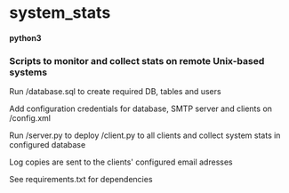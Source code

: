 # system_stats
#### python3

### Scripts to monitor and collect stats on remote Unix-based systems

Run /database.sql to create required DB, tables and users

Add configuration credentials for database, SMTP server and clients on /config.xml

Run /server.py to deploy /client.py to all clients and collect system stats in configured database

Log copies are sent to the clients' configured email adresses


See requirements.txt for dependencies
